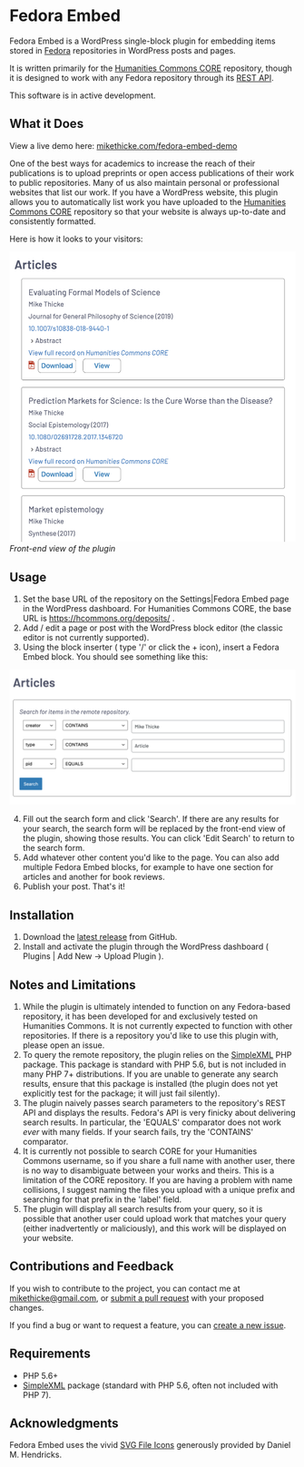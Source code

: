 # Fedora Embed

Fedora Embed is a WordPress single-block plugin for embedding items stored in
[Fedora](https://duraspace.org/fedora/) repositories in WordPress posts and
pages.

It is written primarily for the [Humanities Commons
CORE](https://hcommons.org/core/) repository, though it is designed to work
with any Fedora repository through its [REST
API](https://wiki.lyrasis.org/display/FEDORA38/REST+API).

This software is in active development.

## What it Does

View a live demo here: [mikethicke.com/fedora-embed-demo](http://mikethicke.com/fedora-embed-demo)

One of the best ways for academics to increase the reach of their publications
is to upload preprints or open access publications of their work to public
repositories. Many of us also maintain personal or professional websites that
list our work. If you have a WordPress website, this plugin allows you to
automatically list work you have uploaded to the [Humanities Commons
CORE](https://hcommons.org/core/) repository so that your website is always
up-to-date and consistently formatted.

Here is how it looks to your visitors:

![Front-end view of plugin](docs/assets/fem-front-view.png)
*Front-end view of the plugin*

## Usage

1. Set the base URL of the repository on the Settings|Fedora Embed page in the
   WordPress dashboard. For Humanities Commons CORE, the base URL is https://hcommons.org/deposits/ .
2. Add / edit a page or post with the WordPress block editor (the classic editor is not currently supported).
3. Using the block inserter ( type '/' or click the + icon), insert a Fedora
   Embed block. You should see something like this:

![Search form](docs/assets/fem-search-form.png)

4. Fill out the search form and click 'Search'. If there are any results for
   your search, the search form will be replaced by the front-end view of the
   plugin, showing those results. You can click 'Edit Search' to return to the
   search form.
5. Add whatever other content you'd like to the page. You can also add multiple
   Fedora Embed blocks, for example to have one section for articles and
   another for book reviews.
6. Publish your post. That's it!

## Installation

1. Download the [latest release](https://github.com/mikethicke/fedora-embed/releases) from GitHub.
2. Install and activate the plugin through the WordPress dashboard ( Plugins | Add New -> Upload Plugin ).

## Notes and Limitations

1. While the plugin is ultimately intended to function on any Fedora-based repository, it has been developed for and exclusively tested on Humanities Commons. It is not currently expected to function with other repositories. If there is a repository you'd like to use this plugin with, please open an issue.
2. To query the remote repository, the plugin relies on the [SimpleXML](https://www.php.net/manual/en/book.simplexml.php) PHP package. This package is standard with PHP 5.6, but is not included in many PHP 7+ distributions. If you are unable to generate any search results, ensure that this package is installed (the plugin does not yet explicitly test for the package; it will just fail silently).
3. The plugin naively passes search parameters to the repository's REST API and displays the results. Fedora's API is very finicky about delivering search results. In particular, the 'EQUALS' comparator does not work *ever* with many fields. If your search fails, try the 'CONTAINS' comparator.
4. It is currently not possible to search CORE for your Humanities Commons username, so if you share a full name with another user, there is no way to disambiguate between your works and theirs. This is a limitation of the CORE repository. If you are having a problem with name collisions, I suggest naming the files you upload with a unique prefix and searching for that prefix in the 'label' field.
5. The plugin will display all search results from your query, so it is possible that another user could upload work that matches your query (either inadvertently or maliciously), and this work will be displayed on your website.

## Contributions and Feedback

If you wish to contribute to the project, you can contact me at [mikethicke@gmail.com](mailto:mikethicke@gmail.com), or [submit a pull request](https://github.com/mikethicke/fedora-embed/pulls) with your proposed changes.

If you find a bug or want to request a feature, you can [create a new issue](https://github.com/mikethicke/fedora-embed/issues).

## Requirements

 * PHP 5.6+
 * [SimpleXML](https://www.php.net/manual/en/book.simplexml.php) package (standard with PHP 5.6, often not included with PHP 7).

## Acknowledgments

Fedora Embed uses the vivid [SVG File Icons](https://fileicons.org/) generously provided by Daniel M. Hendricks.

